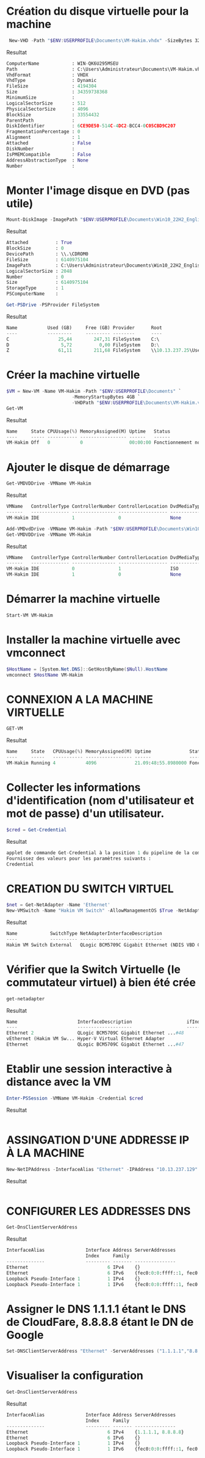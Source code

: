 # Création du disque virtuelle pour la machine
```POWERSHELL
 New-VHD -Path "$ENV:USERPROFILE\Documents\VM-Hakim.vhdx" -SizeBytes 32GB -Dynamic 
```
Resultat
```Python
ComputerName            : WIN-QK6U295MSEU
Path                    : C:\Users\Administrateur\Documents\VM-Hakim.vhdx
VhdFormat               : VHDX
VhdType                 : Dynamic
FileSize                : 4194304
Size                    : 34359738368
MinimumSize             :
LogicalSectorSize       : 512
PhysicalSectorSize      : 4096
BlockSize               : 33554432
ParentPath              :
DiskIdentifier          : 6CE9DE50-514C-4DC2-BCC4-0C05CBD9C207
FragmentationPercentage : 0
Alignment               : 1
Attached                : False
DiskNumber              :
IsPMEMCompatible        : False
AddressAbstractionType  : None
Number                  :
```
# Monter l'image disque en DVD (pas utile)
```POWERSHELL
Mount-DiskImage -ImagePath "$ENV:USERPROFILE\Documents\Win10_22H2_English_x64v1.iso"
```
Resultat
```Python
Attached          : True
BlockSize         : 0
DevicePath        : \\.\CDROM0
FileSize          : 6140975104
ImagePath         : C:\Users\Administrateur\Documents\Win10_22H2_English_x64v1.iso
LogicalSectorSize : 2048
Number            : 0
Size              : 6140975104
StorageType       : 1
PSComputerName    :
```
```POWERSHELL
Get-PSDrive -PSProvider FileSystem
```
Resultat
```python
Name           Used (GB)     Free (GB) Provider      Root                                               CurrentLocation
----           ---------     --------- --------      ----                                               ---------------
C                  25,44        247,31 FileSystem    C:\                                           Users\Administrateur
D                   5,72          0,00 FileSystem    D:\
Z                  61,11        211,68 FileSystem    \\10.13.237.25\Users
```
# Créer la machine virtuelle
```POWERSHELL
$VM = New-VM -Name VM-Hakim -Path "$ENV:USERPROFILE\Documents" `
                        -MemoryStartupBytes 4GB `
                        -VHDPath "$ENV:USERPROFILE\Documents\VM-Hakim.vhdx"
Get-VM
```
Resultat
```Python
Name     State CPUUsage(%) MemoryAssigned(M) Uptime   Status                Version
----     ----- ----------- ----------------- ------   ------                -------
VM-Hakim Off   0           0                 00:00:00 Fonctionnement normal 10.0
```
# Ajouter le disque de démarrage
```POWERSHELL
Get-VMDVDDrive -VMName VM-Hakim
```
Resultat
```Python
VMName   ControllerType ControllerNumber ControllerLocation DvdMediaType Path
------   -------------- ---------------- ------------------ ------------ ----
VM-Hakim IDE            1                0                  None
```
```POWERSHELL
Add-VMDvdDrive -VMName VM-Hakim -Path "$ENV:USERPROFILE\Documents\Win10_22H2_English_x64v1.iso"
Get-VMDVDDrive -VMName VM-Hakim
```
Resultat
```Python
VMName   ControllerType ControllerNumber ControllerLocation DvdMediaType Path
------   -------------- ---------------- ------------------ ------------ ----
VM-Hakim IDE            0                1                  ISO          C:\Users\Administrateur\Documents\Win10_22H...
VM-Hakim IDE            1                0                  None
```
# Démarrer la machine virtuelle
```POWERSHELL
Start-VM VM-Hakim
```
# Installer la machine virtuelle avec vmconnect
```POWERSHELL
$HostName = [System.Net.DNS]::GetHostByName($Null).HostName
vmconnect $HostName VM-Hakim
```
# CONNEXION A LA MACHINE VIRTUELLE
```POWERSHELL
GET-VM 
```
Resultat
```Python
Name     State   CPUUsage(%) MemoryAssigned(M) Uptime              Status                Version
----     -----   ----------- ----------------- ------              ------                -------
VM-Hakim Running 4           4096              21.09:48:55.8980000 Fonctionnement normal 10.0
```
# Collecter les informations d'identification (nom d'utilisateur et mot de passe) d'un utilisateur.
```POWERSHELL
$cred = Get-Credential
```
Resultat
```Python
applet de commande Get-Credential à la position 1 du pipeline de la commande
Fournissez des valeurs pour les paramètres suivants :
Credential
```
# CREATION DU SWITCH VIRTUEL
```POWERSHELL
$net = Get-NetAdapter -Name 'Ethernet'
New-VMSwitch -Name "Hakim VM Switch" -AllowManagementOS $True -NetAdapterName $net.Name
```
Resultat
```Python
Name            SwitchType NetAdapterInterfaceDescription
----            ---------- ------------------------------
Hakim VM Switch External   QLogic BCM5709C Gigabit Ethernet (NDIS VBD Client)
```
# Vérifier que la Switch Virtuelle (le commutateur virtuel) à bien été crée
```POWERSHELL
get-netadapter
```
Resultat
```Python
Name                      InterfaceDescription                    ifIndex Status       MacAddress             LinkSpeed
----                      --------------------                    ------- ------       ----------             ---------
Ethernet 2                QLogic BCM5709C Gigabit Ethernet ...#48      15 Disconnected 18-A9-05-3B-DD-BE          0 bps
vEthernet (Hakim VM Sw... Hyper-V Virtual Ethernet Adapter             19 Up           18-A9-05-3B-DD-BC         1 Gbps
Ethernet                  QLogic BCM5709C Gigabit Ethernet ...#47       5 Up           18-A9-05-3B-DD-BC         1 Gbps
```
# Etablir une session interactive à distance avec la VM
 ```POWERSHELL
Enter-PSSession -VMName VM-Hakim -Credential $cred
```
Resultat
```Python
```
# ASSINGATION D'UNE ADDRESSE IP À LA MACHINE
```POWERSHELL
New-NetIPAddress -InterfaceAlias "Ethernet" -IPAddress "10.13.237.129" -PrefixLength 24 -DefaultGateway "10.13.237.1"
```
Resultat
```Python
```
# CONFIGURER LES ADDRESSES DNS
```POWERSHELL
Get-DnsClientServerAddress
```
Resultat
```Python
InterfaceAlias               Interface Address ServerAddresses
                             Index     Family
--------------               --------- ------- ---------------
Ethernet                             6 IPv4    {}
Ethernet                             6 IPv6    {fec0:0:0:ffff::1, fec0:0:0:ffff::2, fec0:0:0:ffff::3}
Loopback Pseudo-Interface 1          1 IPv4    {}
Loopback Pseudo-Interface 1          1 IPv6    {fec0:0:0:ffff::1, fec0:0:0:ffff::2, fec0:0:0:ffff::3}
```

# Assigner le DNS 1.1.1.1 étant le DNS de CloudFare, 8.8.8.8 étant le DN de Google
```POWERSHELL
Set-DNSClientServerAddress "Ethernet" -ServerAddresses ("1.1.1.1","8.8.8.8")
```
# Visualiser la configuration
```POWERSHELL
Get-DnsClientServerAddress
```
Resultat
```Python
InterfaceAlias               Interface Address ServerAddresses
                             Index     Family
--------------               --------- ------- ---------------
Ethernet                             6 IPv4    {1.1.1.1, 8.8.8.8}
Ethernet                             6 IPv6    {}
Loopback Pseudo-Interface 1          1 IPv4    {}
Loopback Pseudo-Interface 1          1 IPv6    {fec0:0:0:ffff::1, fec0:0:0:ffff::2, fec0:0:0:ffff::3}
```






